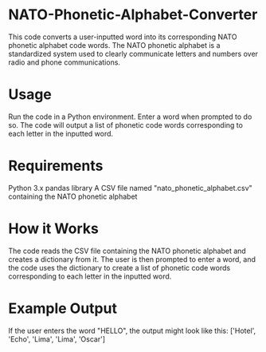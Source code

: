 # NATO-Phonetic-Alphabet-Converter
This code converts a user-inputted word into its corresponding NATO phonetic alphabet code words. The NATO phonetic alphabet is a standardized system used to clearly communicate letters and numbers over radio and phone communications.

# Usage
Run the code in a Python environment.
Enter a word when prompted to do so.
The code will output a list of phonetic code words corresponding to each letter in the inputted word.

# Requirements
Python 3.x
pandas library
A CSV file named "nato_phonetic_alphabet.csv" containing the NATO phonetic alphabet

# How it Works
The code reads the CSV file containing the NATO phonetic alphabet and creates a dictionary from it. The user is then prompted to enter a word, and the code uses the dictionary to create a list of phonetic code words corresponding to each letter in the inputted word.

# Example Output
If the user enters the word "HELLO", the output might look like this:
['Hotel', 'Echo', 'Lima', 'Lima', 'Oscar']
